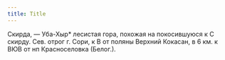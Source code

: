 ```yaml
---
title: Title
---
```


Скирда, — Уба-Хыр* лесистая гора, похожая на покосившуюся к С скирду. Сев. отрог
г. Сори, к В от поляны Верхний Кокасан, в 6 км. к ВЮВ от нп Красноселовка
(Белог.).
